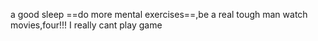 a good sleep
==do more mental exercises==,be a real tough man
watch movies,four!!!
I really cant play game